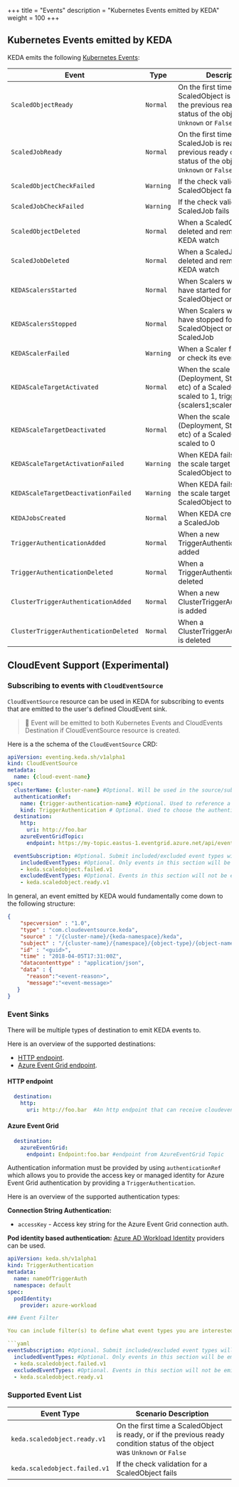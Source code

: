 +++
title = "Events"
description = "Kubernetes Events emitted by KEDA"
weight = 100
+++

## Kubernetes Events emitted by KEDA

KEDA emits the following [Kubernetes Events](https://kubernetes.io/docs/reference/generated/kubernetes-api/v1.19/#event-v1-core):

| Event                                 | Type      | Description                                                                                                                 |
| ------------------------------------- | --------- | --------------------------------------------------------------------------------------------------------------------------- |
| `ScaledObjectReady`                   | `Normal`  | On the first time a ScaledObject is ready, or if the previous ready condition status of the object was `Unknown` or `False` | 
| `ScaledJobReady`                      | `Normal`  | On the first time a ScaledJob is ready, or if the previous ready condition status of the object was `Unknown` or `False`    | 
| `ScaledObjectCheckFailed`             | `Warning` | If the check validation for a ScaledObject fails |                                                                           |
| `ScaledJobCheckFailed`                | `Warning` | If the check validation for a ScaledJob fails            |                                                                     |
| `ScaledObjectDeleted`                 | `Normal`  | When a ScaledObject is deleted and removed from KEDA watch |                                                                    |
| `ScaledJobDeleted`                    | `Normal`  | When a ScaledJob is deleted and removed from KEDA watch |                                                                       |
| `KEDAScalersStarted`                  | `Normal`  | When Scalers watch loop have started for a ScaledObject or ScaledJob |                                                           |
| `KEDAScalersStopped`                  | `Normal`  | When Scalers watch loop have stopped for a ScaledObject or a ScaledJob |                                                         |
| `KEDAScalerFailed`                    | `Warning` | When a Scaler fails to create or check its event source|                                                                       |
| `KEDAScaleTargetActivated`            | `Normal`  | When the scale target (Deployment, StatefulSet, etc) of a ScaledObject is scaled to 1, triggered by {scalers1;scalers2;...}|                                         |
| `KEDAScaleTargetDeactivated`          | `Normal`  | When the scale target (Deployment, StatefulSet, etc) of a ScaledObject is scaled to 0 |                                        |
| `KEDAScaleTargetActivationFailed`     | `Warning` | When KEDA fails to scale the scale target of a ScaledObject to 1|                                                              |
| `KEDAScaleTargetDeactivationFailed`   | `Warning` | When KEDA fails to scale the scale target of a ScaledObject to 0|                                                              |
| `KEDAJobsCreated`                     | `Normal`  | When KEDA creates jobs for a ScaledJob |                                                                                       |
| `TriggerAuthenticationAdded`          | `Normal`  | When a new TriggerAuthentication is added|                                                                                     |
| `TriggerAuthenticationDeleted`        | `Normal`  | When a TriggerAuthentication is deleted|                                                                                       |
| `ClusterTriggerAuthenticationAdded`   | `Normal`  | When a new ClusterTriggerAuthentication is added|                                                                              |
| `ClusterTriggerAuthenticationDeleted` | `Normal`  | When a ClusterTriggerAuthentication is deleted|                                                                                |


## CloudEvent Support (Experimental)

### Subscribing to events with `CloudEventSource`
`CloudEventSource` resource can be used in KEDA for subscribing to events that are emitted to the user's defined CloudEvent sink.

> 📝 Event will be emitted to both Kubernetes Events and CloudEvents Destination if CloudEventSource resource is created.

Here is a the schema of the `CloudEventSource` CRD:

```yaml
apiVersion: eventing.keda.sh/v1alpha1
kind: CloudEventSource
metadata:
  name: {cloud-event-name}
spec:
  clusterName: {cluster-name} #Optional. Will be used in the source/subject to specify where the event comes from. The default value is 'kubernetes-default' and it can also be set during the installation of KEDA with --k8sClusterName. This one will overwrite others if set.
  authenticationRef: 
    name: {trigger-authentication-name} #Optional. Used to reference a `TriggerAuthentication` for authentication. 
    kind: TriggerAuthentication # Optional. Used to choose the authentication scopes. https://keda.sh/docs/latest/concepts/authentication/#authentication-scopes-namespace-vs-cluster
  destination:
    http:
      uri: http://foo.bar
    azureEventGridTopic:
      endpoint: https://my-topic.eastus-1.eventgrid.azure.net/api/events

  eventSubscription: #Optional. Submit included/excluded event types will filter events when emitting events. 
    includedEventTypes: #Optional. Only events in this section will be emitted.
    - keda.scaledobject.failed.v1
    excludedEventTypes: #Optional. Events in this section will not be emitted.       
    - keda.scaledobject.ready.v1
```

In general, an event emitted by KEDA would fundamentally come down to the following structure:
```json
{
    "specversion" : "1.0",
    "type" : "com.cloudeventsource.keda",
    "source" : "/{cluster-name}/{keda-namespace}/keda",
    "subject" : "/{cluster-name}/{namespace}/{object-type}/{object-name}",
    "id" : "<guid>",
    "time" : "2018-04-05T17:31:00Z",
    "datacontenttype" : "application/json",
    "data" : {
      "reason":"<event-reason>",
      "message":"<event-message>"
   }
}
```

### Event Sinks

There will be multiple types of destination to emit KEDA events to.

Here is an overview of the supported destinations:

- [HTTP endpoint](#http-endpoint).
- [Azure Event Grid endpoint](#azure-event-grid).

#### HTTP endpoint
```yaml
  destination:
    http:
      uri: http://foo.bar  #An http endpoint that can receive cloudevent
```

#### Azure Event Grid

```yaml
  destination:
    azureEventGrid:
      endpoint: Endpoint:foo.bar #endpoint from AzureEventGrid Topic
```

Authentication information must be provided by using `authenticationRef` which allows you to provide the access key or managed identity for Azure Event Grid authentication by providing a `TriggerAuthentication`.

Here is an overview of the supported authentication types:

**Connection String Authentication:**

- `accessKey` - Access key string for the Azure Event Grid connection auth.

**Pod identity based authentication:**
[Azure AD Workload Identity](https://azure.github.io/azure-workload-identity/docs/) providers can be used.

```yaml
apiVersion: keda.sh/v1alpha1
kind: TriggerAuthentication
metadata:
  name: nameOfTriggerAuth
  namespace: default
spec:
  podIdentity:
    provider: azure-workload

### Event Filter

You can include filter(s) to define what event types you are interested in, or want to ignore. This is done by using `includedEventTypes` or `excludedEventTypes` respectively for a given sink.

```yaml
eventSubscription: #Optional. Submit included/excluded event types will filter events when emitting events. 
  includedEventTypes: #Optional. Only events in this section will be emitted.
  - keda.scaledobject.failed.v1
  excludedEventTypes: #Optional. Events in this section will not be emitted.       
  - keda.scaledobject.ready.v1
```

### Supported Event List
| Event Type                                | Scenario Description                                                                                                                 | 
| ------------------------------------- |  --------------------------------------------------------------------------------------------------------------------------- | 
| `keda.scaledobject.ready.v1`                   | On the first time a ScaledObject is ready, or if the previous ready condition status of the object was `Unknown` or `False` |  
| `keda.scaledobject.failed.v1`             | If the check validation for a ScaledObject fails |      